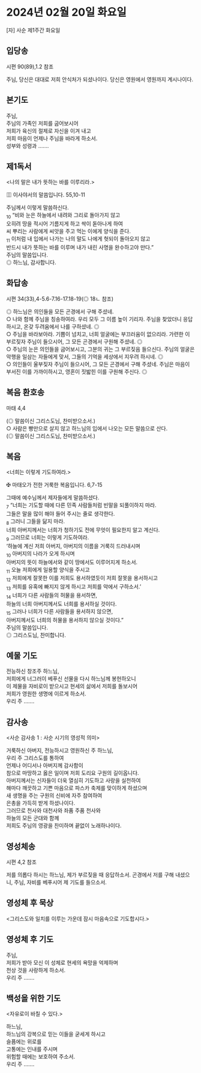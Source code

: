 # 2024년 02월 20일 화요일

[자] 사순 제1주간 화요일  


## 입당송

시편 90(89),1.2 참조

주님, 당신은 대대로 저희 안식처가 되셨나이다. 당신은 영원에서 영원까지 계시나이다.  
  
## 본기도

주님,  
주님의 가족인 저희를 굽어보시어  
저희가 육신의 절제로 자신을 이겨 내고  
저희 마음이 언제나 주님을 바라게 하소서.  
성부와 성령과 …….  
  
## 제1독서

<나의 말은 내가 뜻하는 바를 이루리라.>

▥ 이사야서의 말씀입니다. 55,10-11

주님께서 이렇게 말씀하신다.  
<sub>10</sub> “비와 눈은 하늘에서 내려와 그리로 돌아가지 않고  
오히려 땅을 적시어 기름지게 하고 싹이 돋아나게 하여  
씨 뿌리는 사람에게 씨앗을 주고 먹는 이에게 양식을 준다.  
<sub>11</sub> 이처럼 내 입에서 나가는 나의 말도 나에게 헛되이 돌아오지 않고  
반드시 내가 뜻하는 바를 이루며 내가 내린 사명을 완수하고야 만다.”  
주님의 말씀입니다.  
◎ 하느님, 감사합니다.  
  
## 화답송

시편 34(33),4-5.6-7.16-17.18-19(◎ 18ㄴ 참조)

◎ 하느님은 의인들을 모든 곤경에서 구해 주셨네.  
○ 나와 함께 주님을 칭송하여라. 우리 모두 그 이름 높이 기리자. 주님을 찾았더니 응답하시고, 온갖 두려움에서 나를 구하셨네. ◎  
○ 주님을 바라보아라. 기쁨이 넘치고, 너희 얼굴에는 부끄러움이 없으리라. 가련한 이 부르짖자 주님이 들으시어, 그 모든 곤경에서 구원해 주셨네. ◎  
○ 주님의 눈은 의인들을 굽어보시고, 그분의 귀는 그 부르짖음 들으신다. 주님의 얼굴은 악행을 일삼는 자들에게 맞서, 그들의 기억을 세상에서 지우려 하시네. ◎  
○ 의인들이 울부짖자 주님이 들으시어, 그 모든 곤경에서 구해 주셨네. 주님은 마음이 부서진 이를 가까이하시고, 영혼이 짓밟힌 이를 구원해 주신다. ◎  
  
## 복음 환호송

마태 4,4

(◎ 말씀이신 그리스도님, 찬미받으소서.)  
○ 사람은 빵만으로 살지 않고 하느님의 입에서 나오는 모든 말씀으로 산다.  
(◎ 말씀이신 그리스도님, 찬미받으소서.)  
  
## 복음

<너희는 이렇게 기도하여라.>

✠ 마태오가 전한 거룩한 복음입니다. 6,7-15

그때에 예수님께서 제자들에게 말씀하셨다.  
<sub>7</sub> “너희는 기도할 때에 다른 민족 사람들처럼 빈말을 되풀이하지 마라.  
그들은 말을 많이 해야 들어 주시는 줄로 생각한다.  
<sub>8</sub> 그러니 그들을 닮지 마라.  
너희 아버지께서는 너희가 청하기도 전에 무엇이 필요한지 알고 계신다.  
<sub>9</sub> 그러므로 너희는 이렇게 기도하여라.  
‘하늘에 계신 저희 아버지, 아버지의 이름을 거룩히 드러내시며  
<sub>10</sub> 아버지의 나라가 오게 하시며  
아버지의 뜻이 하늘에서와 같이 땅에서도 이루어지게 하소서.  
<sub>11</sub> 오늘 저희에게 일용할 양식을 주시고  
<sub>12</sub> 저희에게 잘못한 이를 저희도 용서하였듯이 저희 잘못을 용서하시고  
<sub>13</sub> 저희를 유혹에 빠지지 않게 하시고 저희를 악에서 구하소서.’  
<sub>14</sub> 너희가 다른 사람들의 허물을 용서하면,  
하늘의 너희 아버지께서도 너희를 용서하실 것이다.  
<sub>15</sub> 그러나 너희가 다른 사람들을 용서하지 않으면,  
아버지께서도 너희의 허물을 용서하지 않으실 것이다.”  
주님의 말씀입니다.  
◎ 그리스도님, 찬미합니다.  
  
## 예물 기도

전능하신 창조주 하느님,  
저희에게 너그러이 베푸신 선물을 다시 하느님께 봉헌하오니  
이 제물을 자비로이 받으시고 현세의 삶에서 저희를 돌보시어  
저희가 영원한 생명에 이르게 하소서.  
우리 주 …….  
  
## 감사송

<사순 감사송 1 : 사순 시기의 영성적 의미>

거룩하신 아버지, 전능하시고 영원하신 주 하느님,  
우리 주 그리스도를 통하여  
언제나 어디서나 아버지께 감사함이  
참으로 마땅하고 옳은 일이며 저희 도리요 구원의 길이옵니다.  
아버지께서는 신자들이 더욱 열심히 기도하고 사랑을 실천하여  
해마다 깨끗하고 기쁜 마음으로 파스카 축제를 맞이하게 하셨으며  
새 생명을 주는 구원의 신비에 자주 참여하여  
은총을 가득히 받게 하셨나이다.  
그러므로 천사와 대천사와 좌품 주품 천사와  
하늘의 모든 군대와 함께  
저희도 주님의 영광을 찬미하며 끝없이 노래하나이다.  
  
## 영성체송

시편 4,2 참조

저를 의롭다 하시는 하느님, 제가 부르짖을 때 응답하소서. 곤경에서 저를 구해 내셨으니, 주님, 자비를 베푸시어 제 기도를 들으소서.  
  
## 영성체 후 묵상

<그리스도와 일치를 이루는 가운데 잠시 마음속으로 기도합시다.>  
## 영성체 후 기도

주님,  
저희가 받아 모신 이 성체로 현세의 욕망을 억제하며  
천상 것을 사랑하게 하소서.  
우리 주 …….  
  
## 백성을 위한 기도

<자유로이 바칠 수 있다.>

하느님,  
하느님의 강복으로 믿는 이들을 굳세게 하시고  
슬픔에는 위로를  
고통에는 인내를 주시며  
위험할 때에는 보호하여 주소서.  
우리 주 …….